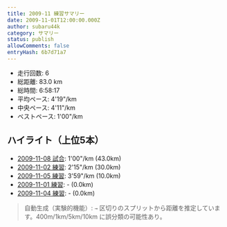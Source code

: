 ```yaml
---
title: 2009-11 練習サマリー
date: 2009-11-01T12:00:00.000Z
author: subaru44k
category: サマリー
status: publish
allowComments: false
entryHash: 6b7d71a7
---
```

- 走行回数: 6
- 総距離: 83.0 km
- 総時間: 6:58:17
- 平均ペース: 4'19"/km
- 中央ペース: 4'11"/km
- ベストペース: 1'00"/km

## ハイライト（上位5本）
- [2009-11-08 試合](/2009-11-08-87cc1689239555f6a6d794fe77d368ee/): 1'00"/km (43.0km)
- [2009-11-02 練習](/2009-11-02-1a093a95a5ccea7031ffba100ca4020a/): 2'15"/km (30.0km)
- [2009-11-05 練習](/2009-11-05-4da0ee54a7ccd8dcf623ca0870e65a8e/): 3'59"/km (10.0km)
- [2009-11-01 練習](/2009-11-01-29ed331b5247a5dad9229010adb271a0/): - (0.0km)
- [2009-11-04 練習](/2009-11-04-727d8341ebc014eca1044b3ba6969ade/): - (0.0km)

> 自動生成（実験的機能）: `→` 区切りのスプリットから距離を推定しています。400m/1km/5km/10km に誤分類の可能性あり。
